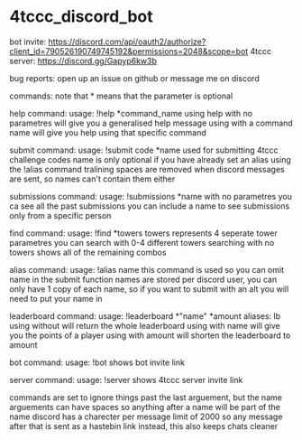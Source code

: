 # 4tccc_discord_bot
bot invite: https://discord.com/api/oauth2/authorize?client_id=790526190749745192&permissions=2048&scope=bot
4tccc server: https://discord.gg/Gapyp6kw3b

bug reports:
open up an issue on github or message me on discord

commands:
note that * means that the parameter is optional

help command:
usage: !help \*command_name
using help with no parametres will give you a generalised help message
using with a command name will give you help using that specific command

submit command:
usage: !submit code \*name
used for submitting 4tccc challenge codes
name is only optional if you have already set an alias using the !alias command
tralining spaces are removed when discord messages are sent, so names can't contain them either

submissions command:
usage: !submissions \*name
with no parametres you ca see all the past submissions
you can include a name to see submissions only from a specific person

find command:
usage: !find \*towers
towers represents 4 seperate tower parametres
you can search with 0-4 different towers
searching with no towers shows all of the remaining combos

alias command:
usage: !alias name
this command is used so you can omit name in the submit function
names are stored per discord user, you can only have 1 copy of each name, so if you want to submit with an alt you will need to put your name in

leaderboard command:
usage: !leaderboard \*"name" \*amount
aliases: lb
using without will return the whole leaderboard
using with name will give you the points of a player
using with amount will shorten the leaderboard to amount

bot command:
usage: !bot
shows bot invite link

server command:
usage: !server
shows 4tccc server invite link

commands are set to ignore things past the last arguement, but the name arguements can have spaces so anything after a name will be part of the name
discord has a charecter per message limit of 2000 so any message after that is sent as a hastebin link instead, this also keeps chats cleaner

